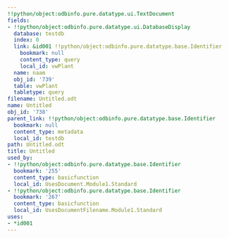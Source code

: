 ```yaml
---
!!python/object:odbinfo.pure.datatype.ui.TextDocument
fields:
- !!python/object:odbinfo.pure.datatype.ui.DatabaseDisplay
  database: testdb
  index: 0
  link: &id001 !!python/object:odbinfo.pure.datatype.base.Identifier
    bookmark: null
    content_type: query
    local_id: vwPlant
  name: naam
  obj_id: '739'
  table: vwPlant
  tabletype: query
filename: Untitled.odt
name: Untitled
obj_id: '738'
parent_link: !!python/object:odbinfo.pure.datatype.base.Identifier
  bookmark: null
  content_type: metadata
  local_id: testdb
path: Untitled.odt
title: Untitled
used_by:
- !!python/object:odbinfo.pure.datatype.base.Identifier
  bookmark: '255'
  content_type: basicfunction
  local_id: UsesDocument.Module1.Standard
- !!python/object:odbinfo.pure.datatype.base.Identifier
  bookmark: '267'
  content_type: basicfunction
  local_id: UsesDocumentFilename.Module1.Standard
uses:
- *id001
---
```

